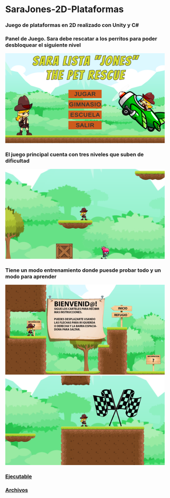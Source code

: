 # SaraJones-2D-Plataformas
### Juego de plataformas en 2D realizado con Unity y C# 

### Panel de Juego. Sara debe rescatar a los perritos para poder desbloquear el siguiente nivel
![What is this](imagenes/1.png)
### El juego principal cuenta con tres niveles que suben de dificultad
![What is this](imagenes/2.png)
### Tiene un modo entrenamiento donde puesde probar todo y un modo para aprender
![What is this](imagenes/3.png)
![What is this](imagenes/4.png)
### [Ejecutable](https://drive.google.com/file/d/1XeT_725bihLop2GbvAhmzWu2EIFlqc92/view?usp=drive_link)
### [Archivos](https://drive.google.com/file/d/1x-FFv9iK84GsHpISVW0sgVSUqu9fhDfh/view?usp=drive_link)
